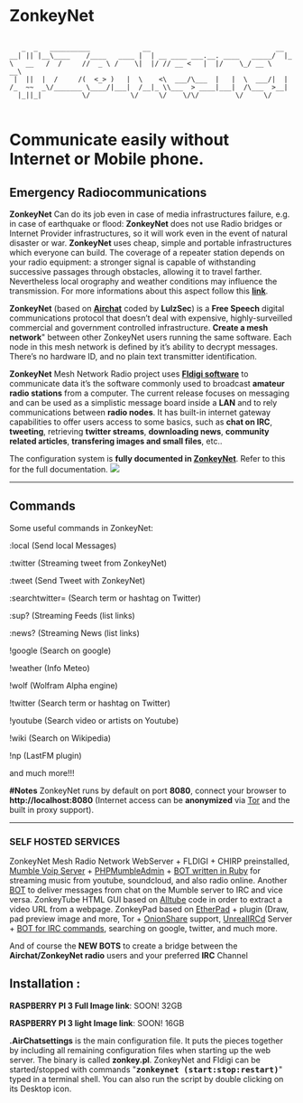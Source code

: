 # ZonkeyNet
<pre>
<code>
   _  _   __________             __                               __   
__| || |__\____    /____   ____ |  | __ ____ ___.__. ____   _____/  |_ 
\   __   /  /     //  _ \ /    \|  |/ // __ <   |  |/    \_/ __ \   __\
 |  ||  |  /     /(  <_> )   |  \    <\  ___/\___  |   |  \  ___/|  |  
/_  ~~  _\/_______ \____/|___|  /__|_ \\___  > ____|___|  /\___  >__|  
  |_||_|          \/          \/     \/    \/\/         \/     \/      
</code>
</pre>
<b><h1>Communicate easily without Internet or Mobile phone.</h1></b>
<p>
<b><h2>Emergency Radiocommunications</h2></b>
<b>ZonkeyNet</b> Can do its job even in case of media infrastructures failure, e.g. in case of earthquake or flood: <b>ZonkeyNet</b> does not use Radio bridges or Internet Provider infrastructures, so it will work even in the event of natural disaster or war.  <b>ZonkeyNet</b> uses cheap, simple and portable infrastructures which everyone can build. The coverage of a repeater station depends on your radio equipment: a stronger signal is capable of withstanding successive passages through obstacles, allowing it to travel farther.
Nevertheless local orography and weather conditions may influence the transmission. For more informations about this aspect follow this <a href="https://github.com/zonkeynet/ZonkeyNet/wiki/Radio-info" target="_blank" title="Radio Info wiki"><b>link</b></a>.
<p>
<b>ZonkeyNet</b> (based on <a href="https://github.com/lulzlabs/AirChat/blob/master/airchat.pl" target="_blank" title="AirChat Code GitHub"><b>Airchat</b></a> coded by <b>LulzSec</b>) is a <b>Free Speech</b> digital communications protocol that doesn’t deal with expensive, highly-surveilled commercial and government controlled infrastructure.
<b>Create a mesh network</b>" between other ZonkeyNet users running the same software.</b>
Each node in this mesh network is defined by it’s ability to decrypt messages.
There’s no hardware ID, and no plain text transmitter identification.
</p>
<p>             
<b>ZonkeyNet</b> Mesh Network Radio project uses <a href="http://sourceforge.net/projects/fldigi/files/" target="_blank" title="Fldigi Files"><b>Fldigi software</b></a> to communicate data it’s the software commonly used to broadcast <b>amateur radio stations</b> from a computer.
The current release focuses on messaging and can be used as a simplistic message board inside a <b>LAN</b> and to rely communications between <b>radio nodes</b>. It has built-in internet gateway capabilities to offer users access to some basics, such as <b>chat on IRC</b>, <b>tweeting</b>, retrieving <b>twitter streams</b>, <b>downloading news</b>, <b>community related articles</b>, <b>transfering images and small files</b>, etc..
</p>
<p>
The configuration system is <b>fully documented in <a href="https://github.com/lulzlabs/AirChat/blob/master/README.md" target="_blank" title="ZonkeyNet Infos">ZonkeyNet</a></b>.
Refer to this for the full documentation.
<img src="https://github.com/zonkeynet/ZonkeyNet/blob/master/zonkeynet_screen.png">
<hr>
</hr>
<b><h2>Commands</h2></b>
Some useful commands in ZonkeyNet:
<p>
:local (Send local Messages) 
</p>
<p>
:twitter (Streaming tweet from ZonkeyNet)
</p>
<p>
:tweet (Send Tweet with ZonkeyNet) 
</p>
<p>
:searchtwitter= (Search term or hashtag on Twitter)
</p>
<p>
:sup? (Streaming Feeds (list links)
</p>
<p>
:news? (Streaming News (list links)
</p>
<p>
!google (Search on google) 
</p>
<p>
!weather (Info Meteo) 
</p>
<p>
!wolf (Wolfram Alpha engine) 
</p>
<p>
!twitter (Search term or hashtag on Twitter) 
</p>
<p>
!youtube (Search video or artists on Youtube) 
</p>
<p>
!wiki (Search on Wikipedia) 
</p>
<p>
!np (LastFM plugin) 
</p>
and much more!!!
</p>
<p>
<b>#Notes</b> ZonkeyNet runs by default on port <b>8080</b>, connect your browser to <b>http://localhost:8080</b></a>
(Internet access can be <b>anonymized</b> via <a href="https://www.torproject.org/" <b="">Tor</a> and the built in proxy support).
</p>
<hr>
</hr>
<p>
<b><h3>SELF HOSTED SERVICES</h3></b>
</p>
<p>
ZonkeyNet Mesh Radio Network WebServer + FLDIGI + CHIRP preinstalled, <a href="http://wiki.mumble.info/wiki/Main_Page" target="_blank" title="Mumble wiki">Mumble Voip Server</a> + <a href="http://sourceforge.net/p/phpmumbleadmin/wiki/" target="_blank" title="PHPMumbleAdmin Wiki">PHPMumbleAdmin</a> + <a href="https://bitbucket.org/Flandoo/mumblecop" target="_blank" title="MumbleCop">BOT written in Ruby</a> for streaming music from youtube, soundcloud, and also radio online. Another <a href="https://github.com/SFTtech/sftmumblebotBOT" target="_blank" title="sftmumblebot Mumble/IRC"> BOT</a> to deliver messages from chat on the Mumble server to IRC and vice versa.
ZonkeyTube HTML GUI based on <a href="https://github.com/Rudloff/alltube" target="_blank" title="Alltube on GitHub">Alltube</a> code in order to extract a video URL from a webpage.
ZonkeyPad based on <a href="https://github.com/ether/etherpad-lite" target="_blank" title="EtherPad-lite on GitHub">EtherPad</a> + plugin (Draw, pad preview image and more, Tor + <a href="https://onionshare.org/" target="_blank" title="OnionShare">OnionShare</a> support, <a href="https://www.unrealircd.org/" target="_blank" title="UnrealIRCd">UnrealIRCd</a> Server + <a href="https://github.com/Grinnz/maverick" target="_blank" title="GitHub Mojo::IRC Bot framework">BOT for IRC commands</a>, searching on google, twitter, and much more.
<p>
And of course the <b>NEW BOTS</b> to create a bridge between the <b>Airchat/ZonkeyNet radio</b> users and your preferred <b>IRC</b> Channel
</p>
</p>
<p>
</p>
<p>
<b><h2>Installation :</h2></b>
</p>
<p>
<b>RASPBERRY PI 3 Full Image link</b>: SOON! 32GB
</p>
<p>
<b>RASPBERRY PI 3 light Image link</b>: SOON! 16GB
</p>
<p>
<b>.AirChatsettings</b> is the main configuration file. It puts the pieces together by including all remaining configuration files when starting up the web server.
The binary is called <b>zonkey.pl</b>. ZonkeyNet and Fldigi can be started/stopped with commands "<tt><b>zonkeynet (start:stop:restart)</b></tt>" typed in a terminal shell.
 You can also run the script by double clicking on its Desktop icon.
</p>

